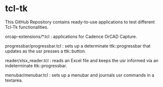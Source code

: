 # tcl-tk
This GitHub Repository contains ready-to-use applications to test different Tcl-Tk functionalities.

orcap-extensions/*.tcl : applications for Cadence OrCAD Capture.

progressbar/progressbar.tcl : sets up a determinate ttk::progressbar that updates as the usr presses a ttk::button. 

reader/xlsx_reader.tcl : reads an Excel file and keeps the usr informed via an indeterminate ttk::progressbar.

menubar/menubar.tcl : sets up a menubar and journals usr commands in a textarea.
